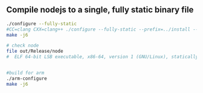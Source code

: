 ## Compile nodejs to  a single, fully static binary file

```bash
./configure --fully-static 
#CC=clang CXX=clang++ ./configure --fully-static --prefix=../install --dest-os=linux
make -j6

# check node
file out/Release/node 
#  ELF 64-bit LSB executable, x86-64, version 1 (GNU/Linux), statically linked, for GNU/Linux 3.2.0, BuildID[sha1]=e5be29b02e283d0efdfc313e409b1a0802bd0603, with debug_info, not stripped


#build for arm 
./arm-configure
make -j6
```
